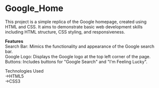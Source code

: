 # Google_Home
This project is a simple replica of the Google homepage, created using HTML and CSS. It aims to demonstrate basic web development skills including HTML structure, CSS styling, and responsiveness.

**Features**  
    Search Bar: Mimics the functionality and appearance of the Google search bar.  
    Google Logo: Displays the Google logo at the top left corner of the page.  
    Buttons: Includes buttons for "Google Search" and "I'm Feeling Lucky".  
  


Technologies Used  
->HTML5  
->CSS3
